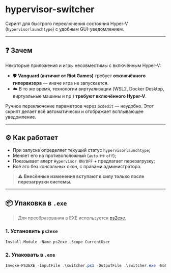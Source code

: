 # hypervisor-switcher
Скрипт для быстрого переключения состояния Hyper-V (`hypervisorlaunchtype`) с удобным GUI-уведомлением.

---

## ❓ Зачем

Некоторые приложения и игры несовместимы с включённым Hyper-V:

- 🛡️ **Vanguard (античит от Riot Games)** требует **отключённого гипервизора** — иначе игра не запускается.
- ☁️ В то же время, технологии виртуализации (WSL2, Docker Desktop, виртуальные машины и пр.) **требуют включённого Hyper-V**.

Ручное переключение параметров через `bcdedit` — неудобно. Этот скрипт делает всё автоматически и отображает всплывающее уведомление.

---

## ⚙️ Как работает

- При запуске определяет текущий статус `hypervisorlaunchtype`;
- Меняет его на противоположный (`auto` ↔ `off`);
- Показывает алерт `Hypervisor ON/OFF` + предлагает перезагрузку;
- Всё это без консольных окон, с правами администратора.

> ⚠️ **Внесённые изменения вступают в силу только после перезагрузки системы.**
> 
---

## 📦 Упаковка в `.exe`

> Для преобразования в EXE используется [ps2exe](https://github.com/MScholtes/PS2EXE).

### 1. Установить `ps2exe`
```powershell
Install-Module -Name ps2exe -Scope CurrentUser
```

### 2. Упаковать в `.exe`
```powershell
Invoke-PS2EXE -InputFile .\switcher.ps1 -OutputFile .\switcher.exe -NoConsole -RequireAdmin
```


